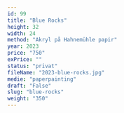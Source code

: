 ```yaml
---
id: 99
title: "Blue Rocks"
height: 32
width: 24
method: "Akryl på Hahnemühle papir"
year: 2023
price: "750"
exPrice: ""
status: "privat"
fileName: "2023-blue-rocks.jpg"
medie: "paperpainting"
draft: "False"
slug: "blue-rocks"
weight: "350"
---
```


